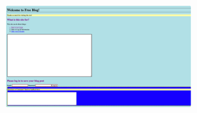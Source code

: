 ![](https://github.com/codeaprendiz/_assets/blob/master/html-css-kitchen/learnings-1-4-assignment.png)